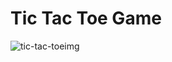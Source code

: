 # Tic Tac Toe Game 

![tic-tac-toeimg](https://user-images.githubusercontent.com/100860879/212146365-4e22c5a2-2ebe-4aff-b624-b27024254947.jpg)

